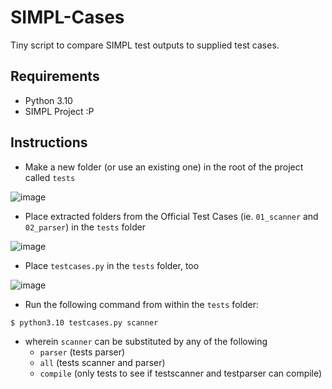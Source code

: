 # SIMPL-Cases
Tiny script to compare SIMPL test outputs to supplied test cases.

## Requirements
- Python 3.10
- SIMPL Project :P

## Instructions
- Make a new folder (or use an existing one) in the root of the project called `tests`

![image](https://user-images.githubusercontent.com/32196181/133342484-49afa4fc-cb4d-4392-87ce-27a835bf33b6.png)
- Place extracted folders from the Official Test Cases (ie. `01_scanner` and `02_parser`) in the `tests` folder

![image](https://user-images.githubusercontent.com/32196181/133342712-6a2763ba-9e00-4bb4-a417-919a0ca8a617.png)
- Place `testcases.py` in the `tests` folder, too

![image](https://user-images.githubusercontent.com/32196181/133342744-f65baee2-e0e8-4847-9142-d0a49b7926f4.png)
- Run the following command from within the `tests` folder:

```bash
$ python3.10 testcases.py scanner
```
- wherein `scanner` can be substituted by any of the following
  * `parser` (tests parser)
  * `all` (tests scanner and parser)
  * `compile` (only tests to see if testscanner and testparser can compile)
